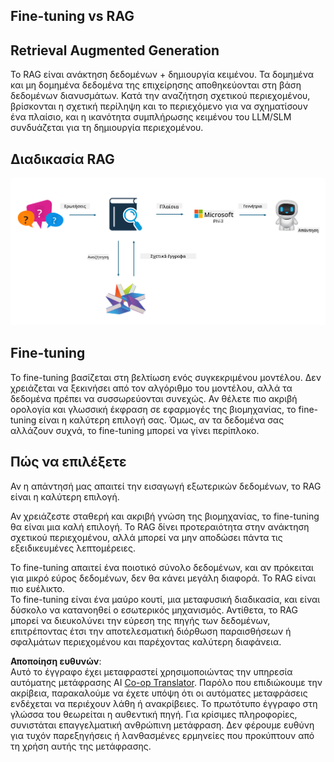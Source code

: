 <!--
CO_OP_TRANSLATOR_METADATA:
{
  "original_hash": "e4e010400c2918557b36bb932a14004c",
  "translation_date": "2025-07-17T09:29:19+00:00",
  "source_file": "md/03.FineTuning/FineTuning_vs_RAG.md",
  "language_code": "el"
}
-->
## Fine-tuning vs RAG

## Retrieval Augmented Generation

Το RAG είναι ανάκτηση δεδομένων + δημιουργία κειμένου. Τα δομημένα και μη δομημένα δεδομένα της επιχείρησης αποθηκεύονται στη βάση δεδομένων διανυσμάτων. Κατά την αναζήτηση σχετικού περιεχομένου, βρίσκονται η σχετική περίληψη και το περιεχόμενο για να σχηματίσουν ένα πλαίσιο, και η ικανότητα συμπλήρωσης κειμένου του LLM/SLM συνδυάζεται για τη δημιουργία περιεχομένου.

## Διαδικασία RAG
![FinetuningvsRAG](../../../../translated_images/rag.2014adc59e6f6007bafac13e800a6cbc3e297fbb9903efe20a93129bd13987e9.el.png)

## Fine-tuning
Το fine-tuning βασίζεται στη βελτίωση ενός συγκεκριμένου μοντέλου. Δεν χρειάζεται να ξεκινήσει από τον αλγόριθμο του μοντέλου, αλλά τα δεδομένα πρέπει να συσσωρεύονται συνεχώς. Αν θέλετε πιο ακριβή ορολογία και γλωσσική έκφραση σε εφαρμογές της βιομηχανίας, το fine-tuning είναι η καλύτερη επιλογή σας. Όμως, αν τα δεδομένα σας αλλάζουν συχνά, το fine-tuning μπορεί να γίνει περίπλοκο.

## Πώς να επιλέξετε
Αν η απάντησή μας απαιτεί την εισαγωγή εξωτερικών δεδομένων, το RAG είναι η καλύτερη επιλογή.

Αν χρειάζεστε σταθερή και ακριβή γνώση της βιομηχανίας, το fine-tuning θα είναι μια καλή επιλογή. Το RAG δίνει προτεραιότητα στην ανάκτηση σχετικού περιεχομένου, αλλά μπορεί να μην αποδώσει πάντα τις εξειδικευμένες λεπτομέρειες.

Το fine-tuning απαιτεί ένα ποιοτικό σύνολο δεδομένων, και αν πρόκειται για μικρό εύρος δεδομένων, δεν θα κάνει μεγάλη διαφορά. Το RAG είναι πιο ευέλικτο.  
Το fine-tuning είναι ένα μαύρο κουτί, μια μεταφυσική διαδικασία, και είναι δύσκολο να κατανοηθεί ο εσωτερικός μηχανισμός. Αντίθετα, το RAG μπορεί να διευκολύνει την εύρεση της πηγής των δεδομένων, επιτρέποντας έτσι την αποτελεσματική διόρθωση παραισθήσεων ή σφαλμάτων περιεχομένου και παρέχοντας καλύτερη διαφάνεια.

**Αποποίηση ευθυνών**:  
Αυτό το έγγραφο έχει μεταφραστεί χρησιμοποιώντας την υπηρεσία αυτόματης μετάφρασης AI [Co-op Translator](https://github.com/Azure/co-op-translator). Παρόλο που επιδιώκουμε την ακρίβεια, παρακαλούμε να έχετε υπόψη ότι οι αυτόματες μεταφράσεις ενδέχεται να περιέχουν λάθη ή ανακρίβειες. Το πρωτότυπο έγγραφο στη γλώσσα του θεωρείται η αυθεντική πηγή. Για κρίσιμες πληροφορίες, συνιστάται επαγγελματική ανθρώπινη μετάφραση. Δεν φέρουμε ευθύνη για τυχόν παρεξηγήσεις ή λανθασμένες ερμηνείες που προκύπτουν από τη χρήση αυτής της μετάφρασης.